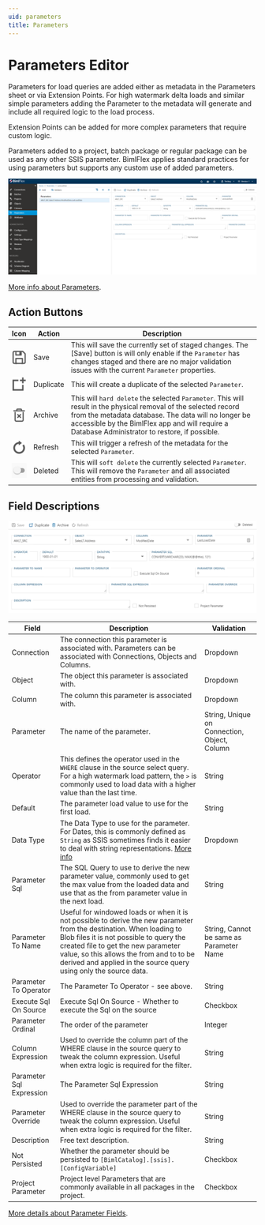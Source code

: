 ```yaml
---
uid: parameters
title: Parameters
---
```

# Parameters Editor

Parameters for load queries are added either as metadata in the Parameters sheet or via Extension Points. For high watermark delta loads and similar simple parameters adding the Parameter to the metadata will generate and include all required logic to the load process.

Extension Points can be added for more complex parameters that require custom logic.

Parameters added to a project, batch package or regular package can be used as any other SSIS parameter. BimlFlex applies standard practices for using parameters but supports any custom use of added parameters.

![Parameters User Interface](images/bimlflex-app-parameters-full-ui.png "Parameters User Interface")

[More info about Parameters](../concepts/load-parameters.md).

## Action Buttons

|Icon|Action|Description|
|-|-|-|
|<div class="icon-col m-5" style="width:30px;height:30px;background:#EEE;"><img src="images/svg-icons/save.svg" /></div>|Save|This will save the currently set of staged changes.  The [Save] button is will only enable if the `Parameter` has changes staged and there are no major validation issues with the current `Parameter` properties.|
|<div class="icon-col m-5" style="width:30px;height:30px;background:#EEE;"><img src="images/svg-icons/duplicate-objects.svg" /></div>|Duplicate|This will create a duplicate of the selected `Parameter`.|
|<div class="icon-col m-5" style="width:30px;height:30px;background:#EEE;"><img src="images/svg-icons/archive-delete.svg" /></div>|Archive|This will `hard delete` the selected `Parameter`.  This will result in the physical removal of the selected record from the metadata database.  The data will no longer be accessible by the BimlFlex app and will require a Database Administrator to restore, if possible.|
|<div class="icon-col m-5" style="width:30px;height:30px;background:#EEE;"><img src="images/svg-icons/refresh.svg" /></div>|Refresh|This will trigger a refresh of the metadata for the selected `Parameter`.|
|<div class="icon-col m-5" style="width:30px; height:30px;background:#EEE;"><img style="filter: brightness(100%) contrast(95%) grayscale(100%);" src="images/bimlflex-app-action-switch.png" /></div>|Deleted|This will `soft delete` the currently selected `Parameter`.  This will remove the `Parameter` and all associated entities from processing and validation.|

## Field Descriptions

<img 
    src="images/bimlflex-app-parameter-fields.png" 
    class="bordered-image" 
    title="Parameter Fields"
/>

|Field|Description|Validation|
|-|-|-|
|Connection|The connection this parameter is associated with. Parameters can be associated with Connections, Objects and Columns.|Dropdown|
|Object|The object this parameter is associated with.|Dropdown|
|Column|The column this parameter is associated with.|Dropdown|
|Parameter|The name of the parameter.|String, Unique on Connection, Object, Column|
|Operator|This defines the operator used in the `WHERE` clause in the source select query. For a high watermark load pattern, the `>` is commonly used to load data with a higher value than the last time.|String|
|Default|The parameter load value to use for the first load.|String|
|Data Type|The Data Type to use for the parameter. For Dates, this is commonly defined as `String` as SSIS sometimes finds it easier to deal with string representations. [More info](_enum-data-type.md)|Dropdown|
|Parameter Sql|The SQL Query to use to derive the new parameter value, commonly used to get the max value from the loaded data and use that as the from parameter value in the next load.|String|
|Parameter To Name|Useful for windowed loads or when it is not possible to derive the new parameter from the destination. When loading to Blob files it is not possible to query the created file to get the new parameter value, so this allows the from and to to be derived and applied in the source query using only the source data.|String, Cannot be same as Parameter Name|
|Parameter To Operator|The Parameter To Operator - see above.|String|
|Execute Sql On Source|Execute Sql On Source - Whether to execute the Sql on the source|Checkbox|
|Parameter Ordinal|The order of the parameter|Integer|
|Column Expression|Used to override the column part of the WHERE clause in the source query to tweak the column expression. Useful when extra logic is required for the filter.|String|
|Parameter Sql Expression|The Parameter Sql Expression|String|
|Parameter Override|Used to override the parameter part of the WHERE clause in the source query to tweak the column expression. Useful when extra logic is required for the filter.|String|
|Description|Free text description.|String|
|Not Persisted|Whether the parameter should be persisted to `[BimlCatalog].[ssis].[ConfigVariable]`|Checkbox|
|Project Parameter|Project level Parameters that are commonly available in all packages in the project.|Checkbox|

[More details about Parameter Fields](../concepts/load-parameters.md).
